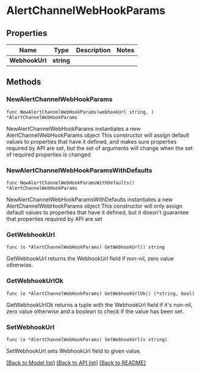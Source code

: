 # AlertChannelWebHookParams

## Properties

Name | Type | Description | Notes
------------ | ------------- | ------------- | -------------
**WebhookUrl** | **string** |  | 

## Methods

### NewAlertChannelWebHookParams

`func NewAlertChannelWebHookParams(webhookUrl string, ) *AlertChannelWebHookParams`

NewAlertChannelWebHookParams instantiates a new AlertChannelWebHookParams object
This constructor will assign default values to properties that have it defined,
and makes sure properties required by API are set, but the set of arguments
will change when the set of required properties is changed

### NewAlertChannelWebHookParamsWithDefaults

`func NewAlertChannelWebHookParamsWithDefaults() *AlertChannelWebHookParams`

NewAlertChannelWebHookParamsWithDefaults instantiates a new AlertChannelWebHookParams object
This constructor will only assign default values to properties that have it defined,
but it doesn't guarantee that properties required by API are set

### GetWebhookUrl

`func (o *AlertChannelWebHookParams) GetWebhookUrl() string`

GetWebhookUrl returns the WebhookUrl field if non-nil, zero value otherwise.

### GetWebhookUrlOk

`func (o *AlertChannelWebHookParams) GetWebhookUrlOk() (*string, bool)`

GetWebhookUrlOk returns a tuple with the WebhookUrl field if it's non-nil, zero value otherwise
and a boolean to check if the value has been set.

### SetWebhookUrl

`func (o *AlertChannelWebHookParams) SetWebhookUrl(v string)`

SetWebhookUrl sets WebhookUrl field to given value.



[[Back to Model list]](../README.md#documentation-for-models) [[Back to API list]](../README.md#documentation-for-api-endpoints) [[Back to README]](../README.md)


